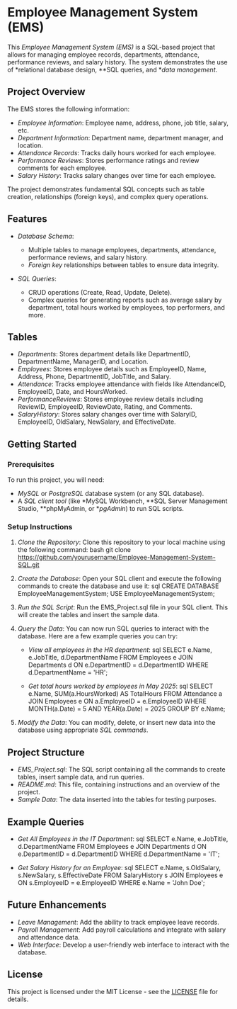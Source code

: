 # Employee Management System (EMS)

This *Employee Management System (EMS)* is a SQL-based project that allows for managing employee records, departments, attendance, performance reviews, and salary history. The system demonstrates the use of *relational database design, **SQL queries, and **data management*.

## Project Overview

The EMS stores the following information:

- *Employee Information*: Employee name, address, phone, job title, salary, etc.
- *Department Information*: Department name, department manager, and location.
- *Attendance Records*: Tracks daily hours worked for each employee.
- *Performance Reviews*: Stores performance ratings and review comments for each employee.
- *Salary History*: Tracks salary changes over time for each employee.

The project demonstrates fundamental SQL concepts such as table creation, relationships (foreign keys), and complex query operations.

## Features

- *Database Schema*:
  - Multiple tables to manage employees, departments, attendance, performance reviews, and salary history.
  - *Foreign key* relationships between tables to ensure data integrity.
  
- *SQL Queries*:
  - CRUD operations (Create, Read, Update, Delete).
  - Complex queries for generating reports such as average salary by department, total hours worked by employees, top performers, and more.

## Tables

- *Departments*: Stores department details like DepartmentID, DepartmentName, ManagerID, and Location.
- *Employees*: Stores employee details such as EmployeeID, Name, Address, Phone, DepartmentID, JobTitle, and Salary.
- *Attendance*: Tracks employee attendance with fields like AttendanceID, EmployeeID, Date, and HoursWorked.
- *PerformanceReviews*: Stores employee review details including ReviewID, EmployeeID, ReviewDate, Rating, and Comments.
- *SalaryHistory*: Stores salary changes over time with SalaryID, EmployeeID, OldSalary, NewSalary, and EffectiveDate.

## Getting Started

### Prerequisites

To run this project, you will need:

- *MySQL* or *PostgreSQL* database system (or any SQL database).
- A *SQL client tool* (like *MySQL Workbench, **SQL Server Management Studio, **phpMyAdmin, or **pgAdmin*) to run SQL scripts.

### Setup Instructions

1. *Clone the Repository*:
   Clone this repository to your local machine using the following command:
   bash
   git clone https://github.com/yourusername/Employee-Management-System-SQL.git
   

2. *Create the Database*:
   Open your SQL client and execute the following commands to create the database and use it:
   sql
   CREATE DATABASE EmployeeManagementSystem;
   USE EmployeeManagementSystem;
   

3. *Run the SQL Script*:
   Run the EMS_Project.sql file in your SQL client. This will create the tables and insert the sample data.

4. *Query the Data*:
   You can now run SQL queries to interact with the database. Here are a few example queries you can try:
   - *View all employees in the HR department*:
     sql
     SELECT e.Name, e.JobTitle, d.DepartmentName
     FROM Employees e
     JOIN Departments d ON e.DepartmentID = d.DepartmentID
     WHERE d.DepartmentName = 'HR';
     

   - *Get total hours worked by employees in May 2025*:
     sql
     SELECT e.Name, SUM(a.HoursWorked) AS TotalHours
     FROM Attendance a
     JOIN Employees e ON a.EmployeeID = e.EmployeeID
     WHERE MONTH(a.Date) = 5 AND YEAR(a.Date) = 2025
     GROUP BY e.Name;
     

5. *Modify the Data*:
   You can modify, delete, or insert new data into the database using appropriate *SQL commands*.

## Project Structure

- *EMS_Project.sql*: The SQL script containing all the commands to create tables, insert sample data, and run queries.
- *README.md*: This file, containing instructions and an overview of the project.
- *Sample Data*: The data inserted into the tables for testing purposes.

## Example Queries

- *Get All Employees in the IT Department*:
  sql
  SELECT e.Name, e.JobTitle, d.DepartmentName
  FROM Employees e
  JOIN Departments d ON e.DepartmentID = d.DepartmentID
  WHERE d.DepartmentName = 'IT';
  

- *Get Salary History for an Employee*:
  sql
  SELECT e.Name, s.OldSalary, s.NewSalary, s.EffectiveDate
  FROM SalaryHistory s
  JOIN Employees e ON s.EmployeeID = e.EmployeeID
  WHERE e.Name = 'John Doe';
  

## Future Enhancements

- *Leave Management*: Add the ability to track employee leave records.
- *Payroll Management*: Add payroll calculations and integrate with salary and attendance data.
- *Web Interface*: Develop a user-friendly web interface to interact with the database.

## License

This project is licensed under the MIT License - see the [LICENSE](LICENSE) file for details.
